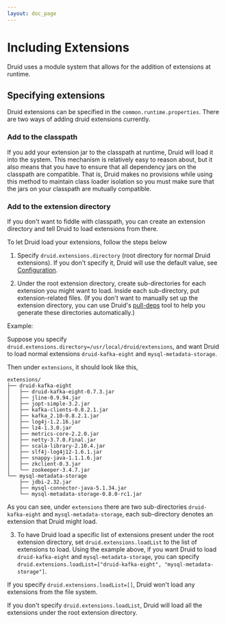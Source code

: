 ```yaml
---
layout: doc_page
---
```

# Including Extensions

Druid uses a module system that allows for the addition of extensions at runtime.

## Specifying extensions

Druid extensions can be specified in the `common.runtime.properties`. There are two ways of adding druid extensions currently.

### Add to the classpath

If you add your extension jar to the classpath at runtime, Druid will load it into the system.  This mechanism is relatively easy to reason about, but it also means that you have to ensure that all dependency jars on the classpath are compatible.  That is, Druid makes no provisions while using this method to maintain class loader isolation so you must make sure that the jars on your classpath are mutually compatible.

### Add to the extension directory

If you don't want to fiddle with classpath, you can create an extension directory and tell Druid to load extensions from there.

To let Druid load your extensions, follow the steps below

1) Specify `druid.extensions.directory` (root directory for normal Druid extensions). If you don't specify it, Druid will use the default value, see [Configuration](../configuration/index.html).

2) Under the root extension directory, create sub-directories for each extension you might want to load.  Inside each sub-directory, put extension-related files.  (If you don't want to manually set up the extension directory, you can use Druid's [pull-deps](../pull-deps.html) tool to help you generate these directories automatically.)

Example:

Suppose you specify `druid.extensions.directory=/usr/local/druid/extensions`, and want Druid to load normal extensions ```druid-kafka-eight``` and ```mysql-metadata-storage```.

Then under ```extensions```, it should look like this,

```
extensions/
├── druid-kafka-eight
│   ├── druid-kafka-eight-0.7.3.jar
│   ├── jline-0.9.94.jar
│   ├── jopt-simple-3.2.jar
│   ├── kafka-clients-0.8.2.1.jar
│   ├── kafka_2.10-0.8.2.1.jar
│   ├── log4j-1.2.16.jar
│   ├── lz4-1.3.0.jar
│   ├── metrics-core-2.2.0.jar
│   ├── netty-3.7.0.Final.jar
│   ├── scala-library-2.10.4.jar
│   ├── slf4j-log4j12-1.6.1.jar
│   ├── snappy-java-1.1.1.6.jar
│   ├── zkclient-0.3.jar
│   └── zookeeper-3.4.7.jar
└── mysql-metadata-storage
    ├── jdbi-2.32.jar
    ├── mysql-connector-java-5.1.34.jar
    └── mysql-metadata-storage-0.8.0-rc1.jar
```

As you can see, under ```extensions``` there are two sub-directories ```druid-kafka-eight``` and ```mysql-metadata-storage```, each sub-directory denotes an extension that Druid might load.

3) To have Druid load a specific list of extensions present under the root extension directory, set `druid.extensions.loadList` to the list of extensions to load. Using the example above, if you want Druid to load ```druid-kafka-eight``` and ```mysql-metadata-storage```, you can specify `druid.extensions.loadList=["druid-kafka-eight", "mysql-metadata-storage"]`.

If you specify `druid.extensions.loadList=[]`, Druid won't load any extensions from the file system.

If you don't specify `druid.extensions.loadList`, Druid will load all the extensions under the root extension directory.

